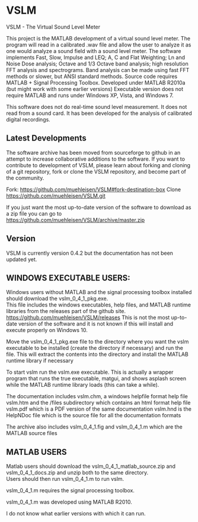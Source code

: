 # VSLM
VSLM - The Virtual Sound Level Meter

This project is the MATLAB development of a virtual sound level meter. The program will read in a calibrated .wav file and allow the user to analyze it as one would analyze a sound field with a sound level meter. The software implements Fast, Slow, Impulse and LEQ; A, C and Flat Weighting; Ln and Noise Dose analysis; Octave and 1/3 Octave band analysis; high resolution FFT analysis and spectrograms. Band analysis can be made using fast FFT methods or slower, but ANSI standard methods.
Source code requires MATLAB + Signal Processing Toolbox.
Developed under MATLAB R2010a (but might work with some earlier versions)
Executable version does not require MATLAB and runs under Windows XP, Vista, and Windows 7.

This software does not do real-time sound level measurement. It does not read from a sound card.
It has been developed for the analysis of calibrated digital recordings.

## Latest Developments
The software archive has been moved from sourceforge to github in an attempt to increase collaborative additions to the software.
If you want to contribute to development of VSLM, please learn about forking and cloning of a git repository, fork or clone the VSLM repository,
and become part of the community.

Fork:
https://github.com/muehleisen/VSLM#fork-destination-box
Clone
https://github.com/muehleisen/VSLM.git

If you just want the most up-to-date version of the software to download as a zip file you can go to
https://github.com/muehleisen/VSLM/archive/master.zip

## Version

VSLM is currently version 0.4.2 but the documentation has not been updated yet.



## WINDOWS EXECUTABLE USERS:
Windows users without MATLAB and the signal processing toolbox installed should download the vslm_0_4_1_pkg.exe.  
This file includes the windows executables, help files, and MATLAB runtime libraries from the releases part of the github site.
https://github.com/muehleisen/VSLM/releases
This is not the most up-to-date version of the software and it is not known if this will install and execute properly on Windows 10.

Move the vslm_0_4_1_pkg.exe file to the directory where you want the vslm executable to be installed (create the directory if necessary) and run the file.  This will extract the contents into the directory and install the MATLAB runtime library if necessary

To start vslm run the vslm.exe executable.  This is actually a wrapper program that runs the true executable, matgui, and shows asplash screen while the MATLAB runtime library loads (this can take a while).

The documentation includes vslm.chm, a windows helpfile format help file
vslm.htm and the /files subdirectory which contains an html format help file
vslm.pdf which is a PDF version of the same documentation
vslm.hnd is the HelpNDoc file which is the source file for all the documentation formats

The archive also includes vslm_0_4_1.fig and vslm_0_4_1.m which are the MATLAB source files

## MATLAB USERS

Matlab users should download the vslm_0_4_1_matlab_source.zip and 
vslm_0_4_1_docs.zip and unzip both to the same directory.  
Users should then run vslm_0_4_1.m to run vslm.

vslm_0_4_1.m requires the signal processing toolbox.

vslm_0_4_1.m was developed using MATLAB R2010.  

I do not know what earlier versions with which it can run.
